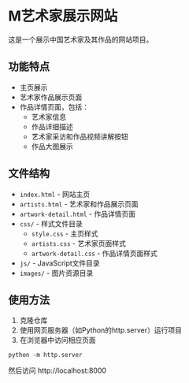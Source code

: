 # M艺术家展示网站

这是一个展示中国艺术家及其作品的网站项目。

## 功能特点

- 主页展示
- 艺术家作品展示页面
- 作品详情页面，包括：
  - 艺术家信息
  - 作品详细描述
  - 艺术家采访和作品视频讲解按钮
  - 作品大图展示

## 文件结构

- `index.html` - 网站主页
- `artists.html` - 艺术家和作品展示页面
- `artwork-detail.html` - 作品详情页面
- `css/` - 样式文件目录
  - `style.css` - 主页样式
  - `artists.css` - 艺术家页面样式
  - `artwork-detail.css` - 作品详情页面样式
- `js/` - JavaScript文件目录
- `images/` - 图片资源目录

## 使用方法

1. 克隆仓库
2. 使用网页服务器（如Python的http.server）运行项目
3. 在浏览器中访问相应页面

```
python -m http.server
```

然后访问 http://localhost:8000